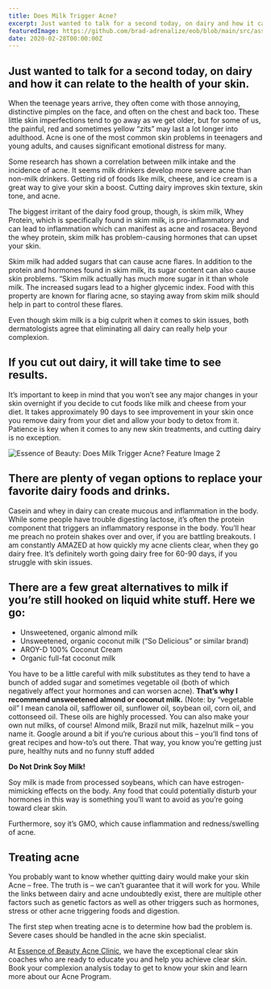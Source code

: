 ```yaml
---
title: Does Milk Trigger Acne?
excerpt: Just wanted to talk for a second today, on dairy and how it can relate to the health of your skin.
featuredImage: https://github.com/brad-adrenalize/eob/blob/main/src/assets/images/does-milk-trigger-acne-feature-image.jpg?raw=true
date: 2020-02-28T00:00:00Z
---
```


## Just wanted to talk for a second today, on dairy and how it can relate to the health of your skin.

When the teenage years arrive, they often come with those annoying, distinctive pimples on the face, and often on the chest and back too. These little skin imperfections tend to go away as we get older, but for some of us, the painful, red and sometimes yellow “zits” may last a lot longer into adulthood. Acne is one of the most common skin problems in teenagers and young adults, and causes significant emotional distress for many.

Some research has shown a correlation between milk intake and the incidence of acne. It seems milk drinkers develop more severe acne than non-milk drinkers. Getting rid of foods like milk, cheese, and ice cream is a great way to give your skin a boost. Cutting dairy improves skin texture, skin tone, and acne.

The biggest irritant of the dairy food group, though, is skim milk, Whey Protein, which is specifically found in skim milk, is pro-inflammatory and can lead to inflammation which can manifest as acne and rosacea. Beyond the whey protein, skim milk has problem-causing hormones that can upset your skin.

Skim milk had added sugars that can cause acne flares. In addition to the protein and hormones found in skim milk, its sugar content can also cause skin problems. “Skim milk actually has much more sugar in it than whole milk. The increased sugars lead to a higher glycemic index.  Food with this property are known for flaring acne, so staying away from skim milk should help in part to control these flares.

Even though skim milk is a big culprit when it comes to skin issues, both dermatologists agree that eliminating all dairy can really help your complexion.

## If you cut out dairy, it will take time to see results.

It’s important to keep in mind that you won’t see any major changes in your skin overnight if you decide to cut foods like milk and cheese from your diet. It takes approximately 90 days to see improvement in your skin once you remove dairy from your diet and allow your body to detox from it. Patience is key when it comes to any new skin treatments, and cutting dairy is no exception.

![Essence of Beauty: Does Milk Trigger Acne? Feature Image 2](https://github.com/brad-adrenalize/eob/blob/main/src/assets/images/dairy-products.jpg?raw=true)

## There are plenty of vegan options to replace your favorite dairy foods and drinks.

Casein and whey in dairy can create mucous and inflammation in the body. While some people have trouble digesting lactose, it’s often the protein component that triggers an inflammatory response in the body. You’ll hear me preach no protein shakes over and over, if you are battling breakouts. I am constantly AMAZED at how quickly my acne clients clear, when they go dairy free. It’s definitely worth going dairy free for 60-90 days, if you struggle with skin issues.

## There are a few great alternatives to milk if you’re still hooked on liquid white stuff. Here we go:

- Unsweetened, organic almond milk
- Unsweetened, organic coconut milk (“So Delicious” or similar brand)
- AROY-D 100% Coconut Cream
- Organic full-fat coconut milk

You have to be a little careful with milk substitutes as they tend to have a bunch of added sugar and sometimes vegetable oil (both of which negatively affect your hormones and can worsen acne). **That’s why I recommend unsweetened almond or coconut milk.** (Note: by “vegetable oil” I mean canola oil, safflower oil, sunflower oil, soybean oil, corn oil, and cottonseed oil. These oils are highly processed. You can also make your own nut milks, of course! Almond milk, Brazil nut milk, hazelnut milk – you name it. Google around a bit if you’re curious about this – you’ll find tons of great recipes and how-to’s out there. That way, you know you’re getting just pure, healthy nuts and no funny stuff added

**Do Not Drink Soy Milk!**

Soy milk is made from processed soybeans, which can have estrogen-mimicking effects on the body. Any food that could potentially disturb your hormones in this way is something you’ll want to avoid as you’re going toward clear skin.

Furthermore, soy it’s GMO, which cause inflammation and redness/swelling of acne.

## Treating acne

You probably want to know whether quitting dairy would make your skin Acne – free. The truth is – we can’t guarantee that it will work for you. While the links between dairy and acne undoubtedly exist, there are multiple other factors such as genetic factors as well as other triggers such as hormones, stress or other acne triggering foods and digestion.

The first step when treating acne is to determine how bad the problem is. Severe cases should be handled in the acne skin specialist.

At [Essence of Beauty Acne Clinic](https://www.essenceofbeauty.ca/holistic-acne-program/ "Holistic Acne Clinic"), we have the exceptional clear skin coaches who are ready to educate you and help you achieve clear skin. Book your complexion analysis today to get to know your skin and learn more about our Acne Program.